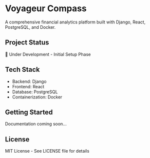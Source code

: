 # Voyageur Compass

A comprehensive financial analytics platform built with Django, React, PostgreSQL, and Docker.

## Project Status
🚧 Under Development - Initial Setup Phase

## Tech Stack
- Backend: Django
- Frontend: React
- Database: PostgreSQL
- Containerization: Docker

## Getting Started
Documentation coming soon...

## License
MIT License - See LICENSE file for details